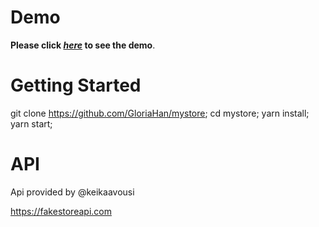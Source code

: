 # Demo

**Please click _[here](http://mystore-gh.s3-website-ap-southeast-2.amazonaws.com/welcome)_ to see the demo**.

# Getting Started

git clone https://github.com/GloriaHan/mystore;
cd mystore;
yarn install;
yarn start;

# API
Api provided by @keikaavousi

https://fakestoreapi.com

